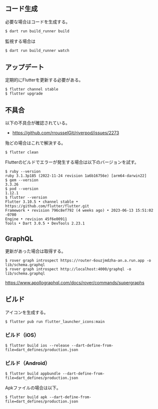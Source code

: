 ## コード生成

必要な場合はコードを生成する。

```bash
$ dart run build_runner build
```

監視する場合は

```bash
$ dart run build_runner watch
```

## アップデート

定期的にFlutterを更新する必要がある。

```
$ flutter channel stable
$ flutter upgrade
```

## 不具合

以下の不具合が確認されている。

- https://github.com/rrousselGit/riverpod/issues/2273

殆どの場合はこれで解決する。

```
$ flutter clean
```

Flutterのビルドでエラーが発生する場合は以下のバージョンを試す。

```
$ ruby --version
ruby 3.1.3p185 (2022-11-24 revision 1a6b16756e) [arm64-darwin22]
$ gem --version
3.3.26
$ pod --version
1.12.1
$ flutter --version
Flutter 3.10.5 • channel stable • https://github.com/flutter/flutter.git
Framework • revision 796c8ef792 (4 weeks ago) • 2023-06-13 15:51:02 -0700
Engine • revision 45f6e00911
Tools • Dart 3.0.5 • DevTools 2.23.1
```

## GraphQL

更新があった場合は取得する。

```
$ rover graph introspect https://router-6ouzjmdzha-an.a.run.app -o lib/schema.graphql
$ rover graph introspect http://localhost:4000/graphql -o lib/schema.graphql
```

https://www.apollographql.com/docs/rover/commands/supergraphs

## ビルド

アイコンを生成する。

```
$ flutter pub run flutter_launcher_icons:main
```

### ビルド（iOS）

```
$ flutter build ios --release --dart-define-from-file=dart_defines/production.json
```

### ビルド（Android）

```
$ flutter build appbundle --dart-define-from-file=dart_defines/production.json
```

Apkファイルの場合は以下。

```
$ flutter build apk --dart-define-from-file=dart_defines/production.json
```
